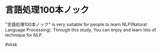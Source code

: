 # 言語処理100本ノック

"言語処理100本ノック" is very suitable for people to learn NLP(Natural Language Processing). Through this study, You can enjoy and learn lots of technique for NLP.

#sksk
